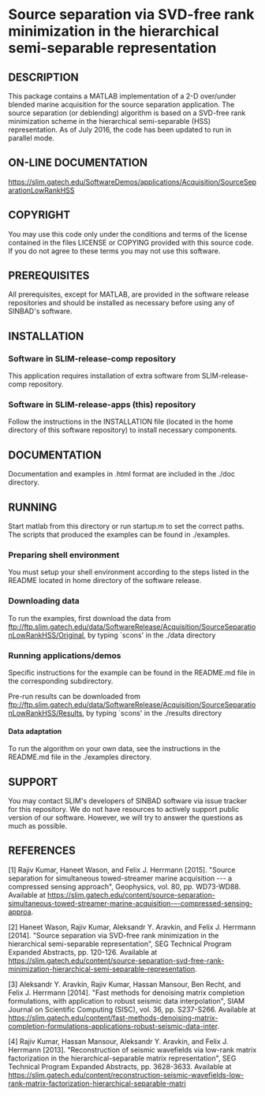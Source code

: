 # Source separation via SVD-free rank minimization in the hierarchical semi-separable representation


## DESCRIPTION 

This package contains a MATLAB implementation of a 2-D over/under
blended marine acquisition for the source separation application. The
source separation (or deblending) algorithm is based on a SVD-free
rank minimization scheme in the hierarchical semi-separable (HSS)
representation. As of July 2016, the code has been updated to run in
parallel mode.


## ON-LINE DOCUMENTATION
   
https://slim.gatech.edu/SoftwareDemos/applications/Acquisition/SourceSeparationLowRankHSS


## COPYRIGHT
   
You may use this code only under the conditions and terms of the
license contained in the files LICENSE or COPYING provided with this
source code. If you do not agree to these terms you may not use this
software.


## PREREQUISITES
   
All prerequisites, except for MATLAB, are provided in the software
release repositories and should be installed as necessary before using
any of SINBAD's software.


## INSTALLATION

### Software in SLIM-release-comp repository

This application requires installation of extra software from
SLIM-release-comp repository.

### Software in SLIM-release-apps (this) repository

Follow the instructions in the INSTALLATION file (located in the home
directory of this software repository) to install necessary
components.


## DOCUMENTATION 
   
Documentation and examples in .html format are included in the ./doc
directory.


## RUNNING
   
Start matlab from this directory or run startup.m to set the correct
paths. The scripts that produced the examples can be found in
./examples.

### Preparing shell environment
   
You must setup your shell environment according to the steps listed in
the README located in home directory of the software release.

### Downloading data
    
To run the examples, first download the data from
ftp://ftp.slim.gatech.edu/data/SoftwareRelease/Acquisition/SourceSeparationLowRankHSS/Original,
by typing `scons' in the ./data directory

### Running applications/demos
    
Specific instructions for the example can be found in the README.md
file in the corresponding subdirectory.

Pre-run results can be downloaded from
ftp://ftp.slim.gatech.edu/data/SoftwareRelease/Acquisition/SourceSeparationLowRankHSS/Results,
by typing `scons' in the ./results directory

#### Data adaptation
    
To run the algorithm on your own data, see the instructions in the
README.md file in the ./examples directory.


## SUPPORT
 You may contact SLIM's developers of SINBAD software via issue tracker for this repository. We do not have resources to actively support public version of our software. However, we will try to answer the questions as much as possible.
  
## REFERENCES

[1] Rajiv Kumar, Haneet Wason, and Felix J. Herrmann [2015]. "Source
separation for simultaneous towed-streamer marine acquisition --- a
compressed sensing approach", Geophysics, vol. 80, pp. WD73-WD88.
Available at
https://slim.gatech.edu/content/source-separation-simultaneous-towed-streamer-marine-acquisition-–-compressed-sensing-approa.

[2] Haneet Wason, Rajiv Kumar, Aleksandr Y. Aravkin, and Felix
J. Herrmann [2014]. "Source separation via SVD-free rank minimization
in the hierarchical semi-separable representation", SEG Technical
Program Expanded Abstracts, pp. 120-126. Available at
https://slim.gatech.edu/content/source-separation-svd-free-rank-minimization-hierarchical-semi-separable-representation.

[3] Aleksandr Y. Aravkin, Rajiv Kumar, Hassan Mansour, Ben Recht, and
Felix J. Herrmann [2014]. "Fast methods for denoising matrix
completion formulations, with application to robust seismic data
interpolation", SIAM Journal on Scientific Computing (SISC), vol. 36,
pp. S237-S266. Available at
https://slim.gatech.edu/content/fast-methods-denoising-matrix-completion-formulations-applications-robust-seismic-data-inter.

[4] Rajiv Kumar, Hassan Mansour, Aleksandr Y. Aravkin, and Felix
J. Herrmann [2013]. "Reconstruction of seismic wavefields via low-rank
matrix factorization in the hierarchical-separable matrix
representation", SEG Technical Program Expanded Abstracts,
pp. 3628-3633. Available at
https://slim.gatech.edu/content/reconstruction-seismic-wavefields-low-rank-matrix-factorization-hierarchical-separable-matri

